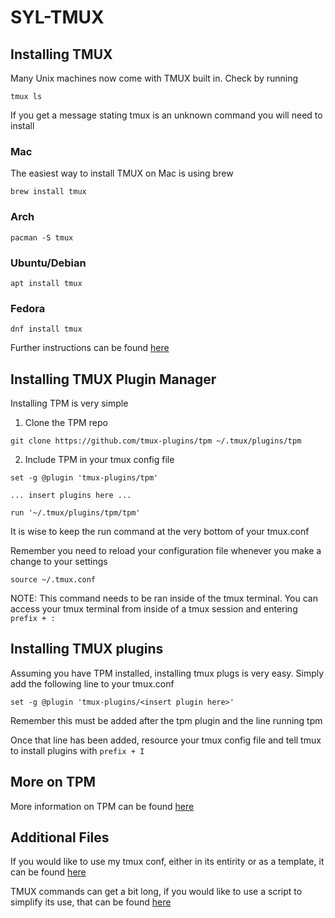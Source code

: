# SYL-TMUX

## Installing TMUX

Many Unix machines now come with TMUX built in.  Check by running

```
tmux ls
```

If you get a message stating tmux is an unknown command you will need to install

### Mac

The easiest way to install TMUX on Mac is using brew

```
brew install tmux
```

### Arch

```
pacman -S tmux
```

### Ubuntu/Debian

```
apt install tmux
```

### Fedora

```
dnf install tmux
```

Further instructions can be found [here](https://github.com/tmux/tmux/wiki/installing)

## Installing TMUX Plugin Manager

Installing TPM is very simple

1. Clone the TPM repo

```
git clone https://github.com/tmux-plugins/tpm ~/.tmux/plugins/tpm
```

2. Include TPM in your tmux config file

```
set -g @plugin 'tmux-plugins/tpm'

... insert plugins here ...

run '~/.tmux/plugins/tpm/tpm'
```

It is wise to keep the run command at the very bottom of your tmux.conf

Remember you need to reload your configuration file whenever you make a change to your settings

```
source ~/.tmux.conf
```

NOTE: This command needs to be ran inside of the tmux terminal.  You can access your tmux terminal
from inside of a tmux session and entering `prefix + :`

## Installing TMUX plugins

Assuming you have TPM installed, installing tmux plugs is very easy.  Simply add the following line
to your tmux.conf

```
set -g @plugin 'tmux-plugins/<insert plugin here>'
```

Remember this must be added after the tpm plugin and the line running tpm

Once that line has been added, resource your tmux config file and tell tmux to install 
plugins with `prefix + I`

## More on TPM

More information on TPM can be found [here](https://github.com/tmux-plugins/tpm)

## Additional Files

If you would like to use my tmux conf, either in its entirity or as a template, it can be found
[here](https://github.com/Christopher-Wolf-ibm/SYL-TMUX/blob/main/tmux.conf)

TMUX commands can get a bit long, if you would like to use a script to simplify its use, that
can be found [here](https://github.com/Christopher-Wolf-ibm/SYL-TMUX/blob/main/tm.sh)
